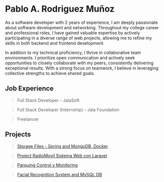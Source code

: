 # Pablo A. Rodriguez Muñoz

As a software developer with 2 years of experience, I am deeply passionate about software development and networking. Throughout my college career and professional roles, I have gained valuable expertise by actively participating in a diverse range of web projects, allowing me to refine my skills in both backend and frontend development.

In addition to my technical proficiency, I thrive in collaborative team environments. I prioritize open communication and actively seek opportunities to closely collaborate with my peers, consistently delivering exceptional results. With a strong focus on teamwork, I believe in leveraging collective strengths to achieve shared goals.

## Job Experience

> Full Stack Developer - JalaSoft

> Full Stack Developer (Internship) - Jala Foundation

> Freelancer

## Projects

> [Storage Files - Spring and MongoDB, Docker](https://github.com/pablo-alex/images-storage-spring-mongo)

> [Project RadioMovil Sistema Web con Laravel](https://github.com/pablo-alex/proyectoWebRadiomovil)

> [Parquing Control y Monitoring](https://github.com/pablo-alex/proyectoExpociencia)
 
> [Facial Recognition System and MySQL DB](https://github.com/pablo-alex/proyectoinServer)

